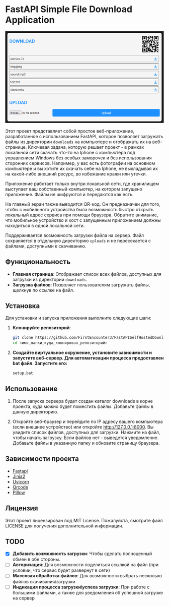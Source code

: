 # FastAPI Simple File Download Application

![Превью](preview/one.png)

Этот проект представляет собой простое веб-приложение, разработанное с использованием FastAPI, которое позволяет загружать файлы из директории `downloads` на компьютере и отображать их на веб-странице. Ключевая задача, которую решает проект - в рамках локальной сети скачать что-то на Iphone с компьютера под управлением Windows без особых заморочек и без использования сторонних сервисов. Например, у вас есть фотографии на основном компьютере и вы хотите их скачать себе на Iphone, не выкладывая их на какой-либо внешний ресурс, во избежание кражи или утечки. 

Приложение работает только внутри локальной сети, где хранилищем выступает ваш собственный компьютер, на котором запущено приложение. Файлы не шифруются и передаются как есть.

На главный экран также выводится QR-код. Он предназначен для того, чтобы с мобильного устройства была возможность быстро открыть локальный адрес сервиса при помощи браузера. Обратите внимание, что мобильное устройство и хост с запущенным приложением должны находиться в одной локальной сети.

Поддерживается возможность загрузки файла на сервер. Файл сохраняется в отдельную директорию `uploads` и не пересекается с файлами, доступными к скачиванию.

## Функциональность

- **Главная страница**: Отображает список всех файлов, доступных для загрузки из директории `downloads`.
- **Загрузка файлов**: Позволяет пользователям загружать файлы, щелкнув по ссылке на файл.

## Установка

Для установки и запуска приложения выполните следующие шаги:

1. **Клонируйте репозиторий**:

   ```bash
   git clone https://github.com/FirstEncounter3/FastAPISelfHostedDownloadSimpleService.git
   cd <имя_папки_куда_клонирован_репозиторий>
   ```
2. **Создайте виртуальное окружение, установите зависимости и запустите веб-сервер. Для автоматизации процесса предоставлен bat файл. Запустите его:**
    ```bash
    setup.bat
    ```

## Использование
   1. После запуска сервера будет создан каталог downloads в корне проекта, куда можно будет поместить файлы. Добавьте файлы в данную директорию.

   2. Откройте веб-браузер и перейдите по IP адресу вашего компьютера (если внешнее устройство) или откройте http://127.0.0.1:8000. Вы увидите список файлов, доступных для загрузки. Нажмите на файл, чтобы начать загрузку. Если файлов нет - выведется уведомление. Добавьте файлы в указанную папку и обновите страницу браузера.
   
## Зависимости проекта
* [Fastapi](https://fastapi.tiangolo.com/)
* [Jinja2](https://jinja.palletsprojects.com/en/stable/)
* [Uvicorn](https://www.uvicorn.org/)
* [Qrcode](https://github.com/lincolnloop/python-qrcode)
* [Pillow](https://github.com/python-pillow/Pillow)

## Лицензия
Этот проект лицензирован под MIT License. Пожалуйста, смотрите файл LICENSE для получения дополнительной информации.

## TODO
- [x] **Добавить возможность загрузки**: Чтобы сделать полноценный обмен в обе стороны.
- [ ] **Авторизация**: Для возможности поделиться ссылкой на файл (при условии, что сервис будет развернут в сети)
- [ ] **Массовая обработка файлов**: Для возможности выбрать несколько файлов скачивания\загрузки
- [ ] **Индикация процесса загрузки\успеха загрузки**: При работе с большими файлами, а также для уведомления об успешной загрузке на сервер
